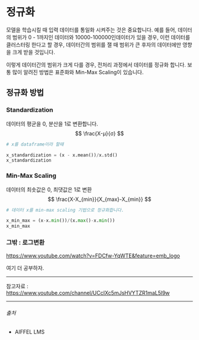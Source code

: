 # 정규화

모델을 학습시킬 때 입력 데이터를 통일화 시켜주는 것은 중요합니다. 예를 들어, 데이터의 범위가 0 - 1까지인 데이터와 10000-100000인데이터가 있을 경우, 이런 데이터를 클러스터링 한다고 할 경우, 데이터간의 범위를 잴 때 범위가 큰 후자의 데이터에만 영향을 크게 받을 것입니다.

이렇게 데이터간의 범위가 크게 다를 경우, 전처리 과정에서 데이터를 정규화 합니다. 보통 많이 알려진 방법은 표준화와 Min-Max Scaling이 있습니다.



## 정규화 방법



### Standardization

데이터의 평균을 0, 분산을 1로 변환합니다.
$$
\frac{X-μ}{σ}
$$

```python
# x를 dataframe이라 할때

x_standardization = (x - x.mean())/x.std()
x_standardization
```





### Min-Max Scaling

데이터의 최솟값은 0, 최댓값은 1로 변환
$$
\frac{X-X_{min}}{X_{max}-X_{min}}
$$

```python
# 데이터 x를 min-max scaling 기법으로 정규화합니다. 

x_min_max = (x-x.min())/(x.max()-x.min())
x_min_max
```





### 그밖 : 로그변환

https://www.youtube.com/watch?v=FDCfw-YqWTE&feature=emb_logo



여기 더 공부하자.





----

참고자료 : https://www.youtube.com/channel/UCcIXc5mJsHVYTZR1maL5l9w

------

###### 출처

- AIFFEL LMS 

